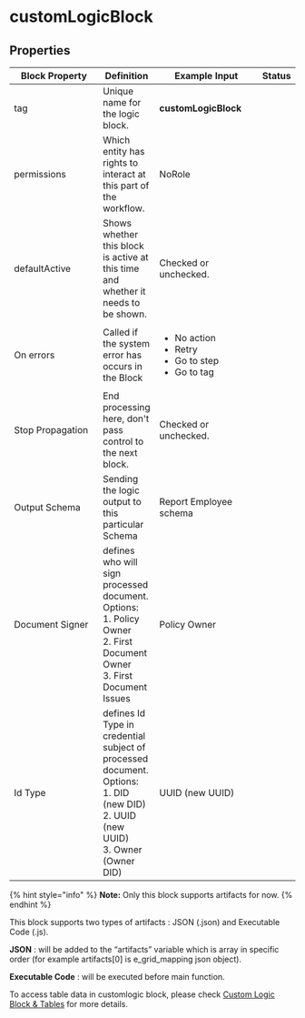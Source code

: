 # customLogicBlock

## Properties

<table><thead><tr><th width="208">Block Property</th><th>Definition</th><th width="200">Example Input</th><th>Status</th></tr></thead><tbody><tr><td>tag</td><td>Unique name for the logic block.</td><td><strong>customLogicBlock</strong></td><td></td></tr><tr><td>permissions</td><td>Which entity has rights to interact at this part of the workflow.</td><td>NoRole</td><td></td></tr><tr><td>defaultActive</td><td>Shows whether this block is active at this time and whether it needs to be shown.</td><td>Checked or unchecked.</td><td></td></tr><tr><td>On errors</td><td>Called if the system error has occurs in the Block</td><td><ul><li>No action</li><li>Retry</li><li>Go to step</li><li>Go to tag</li></ul></td><td></td></tr><tr><td>Stop Propagation</td><td>End processing here, don't pass control to the next block.</td><td>Checked or unchecked.</td><td></td></tr><tr><td>Output Schema</td><td>Sending the logic output to this particular Schema</td><td>Report Employee schema</td><td></td></tr><tr><td>Document Signer</td><td>defines who will sign processed document.<br>Options:<br>1. Policy Owner<br>2. First Document Owner<br>3. First Document Issues</td><td>Policy Owner</td><td></td></tr><tr><td>Id Type</td><td>defines Id Type in credential subject of processed document.<br>Options:<br>1. DID (new DID)<br>2. UUID (new UUID)<br>3. Owner (Owner DID)</td><td>UUID (new UUID)</td><td></td></tr></tbody></table>

{% hint style="info" %}
**Note:** Only this block supports artifacts for now.
{% endhint %}

This block supports two types of artifacts : JSON (.json) and Executable Code (.js).

**JSON** : will be added to the “artifacts” variable which is array in specific order (for example artifacts\[0] is e\_grid\_mapping json object).

**Executable Code** : will be executed before main function.

To access table data in customlogic block, please check [Custom Logic Block & Tables](../../../schemas/available-schema-types/table-data-input-field/custom-logic-block-and-tables.md) for more details.
